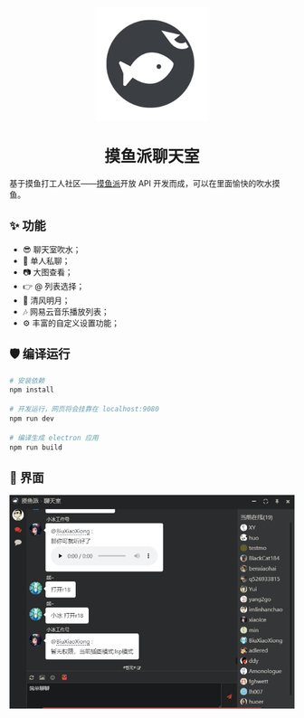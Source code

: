 <p align="center">
  <a href="https://fishpi.cn">
    <img width="200" src="./build/icons/256x256.png">
  </a>
</p>

<h1 align="center">摸鱼派聊天室</h1>

基于摸鱼打工人社区——[摸鱼派](https://fishpi.cn)开放 API 开发而成，可以在里面愉快的吹水摸鱼。

## ✨ 功能

- 😎 聊天室吹水；
- 💬 单人私聊；
- 📷 大图查看；
- 👉 @ 列表选择；
- 🍃 清风明月；
- 🎶 网易云音乐播放列表；
- ⚙️ 丰富的自定义设置功能；

## 🛡 编译运行

``` bash
# 安装依赖
npm install

# 开发运行，网页将会挂靠在 localhost:9080
npm run dev

# 编译生成 electron 应用
npm run build

```

## 👀 界面

![picture 1](/static/images/preview.png)  
